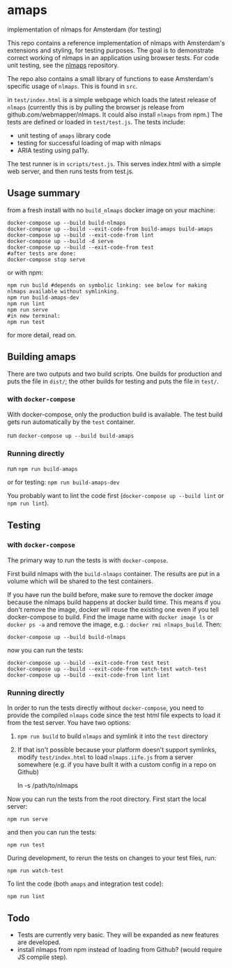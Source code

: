 # amaps
implementation of nlmaps for Amsterdam (for testing)

This repo contains a reference implementation of nlmaps with Amsterdam's extensions and styling, for testing purposes. The goal is to demonstrate correct working of nlmaps in an application using browser tests. For code unit testing, see the [nlmaps](https://github.com/webmapper/nlmaps) repository.

The repo also contains a small library of functions to ease Amsterdam's specific usage of `nlmaps`. This is found in `src`.

in `test/index.html` is a simple webpage which loads the latest release of `nlmaps` (currently this is by pulling the browser js release from github.com/webmapper/nlmaps. It could also install `nlmaps` from npm.) The tests are defined or loaded in `test/test.js`. The tests include:

* unit testing of `amaps` library code
* testing for successful loading of map with nlmaps
* ARIA testing using pa11y.

The test runner is in `scripts/test.js`. This serves index.html with a simple web server, and then runs tests from test.js.


Usage summary
-------------
from a fresh install with no `build_nlmaps` docker image on your machine:

    docker-compose up --build build-nlmaps
    docker-compose up --build --exit-code-from build-amaps build-amaps
    docker-compose up --build --exit-code-from lint
    docker-compose up --build -d serve
    docker-compose up --build --exit-code-from test
    #after tests are done:
    docker-compose stop serve
    
or with npm:

    npm run build #depends on symbolic linking: see below for making nlmaps available without symlinking.
    npm run build-amaps-dev
    npm run lint
    npm run serve
    #in new terminal:
    npm run test

for more detail, read on.

Building amaps
--------------

There are two outputs and two build scripts. One builds for production and puts the file in `dist/`; the other builds for testing and puts the file in `test/`.

### with `docker-compose`

With docker-compose, only the production build is available. The test build gets run automatically by the `test` container.

run `docker-compose up --build build-amaps`

### Running directly

run `npm run build-amaps`

or for testing: `npm run build-amaps-dev`

You probably want to lint the code first (`docker-compose up --build lint` or `npm run lint`).

Testing
-------

### with `docker-compose`

The primary way to run the tests is with `docker-compose`.

First build nlmaps with the `build-nlmaps` container. The results are put in a volume which will be shared to the test containers.

If you have run the build before, make sure to remove the docker _image_ because the nlmaps build happens at docker build time. This means if you don't remove the image, docker will reuse the existing one even if you tell docker-compose to build. Find the image name with `docker image ls` or `docker ps -a` and remove the image, e.g. : `docker rmi nlmaps_build`. Then:

    docker-compose up --build build-nlmaps

now you can run the tests:

    docker-compose up --build --exit-code-from test test
    docker-compose up --build --exit-code-from watch-test watch-test
    docker-compose up --build --exit-code-from lint lint

### Running directly
In order to run the tests directly without `docker-compose`, you need to provide the compiled `nlmaps` code since the test html file expects to load it from the test server. You have two options:

1. `npm run build` to build `nlmaps` and symlink it into the `test` directory
2. If that isn't possible because your platform doesn't support symlinks, modify `test/index.html` to load `nlmaps.iife.js` from a server somewhere (e.g. if you have built it with a custom config in a repo on Github)

    ln -s /path/to/nlmaps

Now you can run the tests from the root directory. First start the local server:

    npm run serve

and then you can run the tests:

    npm run test

During development, to rerun the tests on changes to your test files, run:

    npm run watch-test

To lint the code (both `amaps` and integration test code):

    npm run lint

Todo
----
* Tests are currently very basic. They will be expanded as new features are developed.
* install nlmaps from npm instead of loading from Github? (would require JS compile step).
